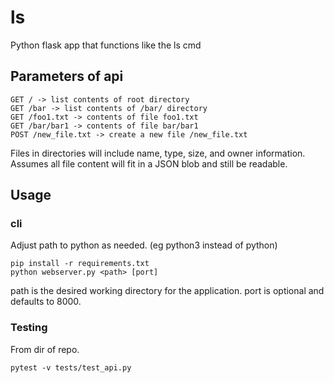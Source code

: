 # ls
Python flask app that functions like the ls cmd

## Parameters of api
```
GET / -> list contents of root directory
GET /bar -> list contents of /bar/ directory
GET /foo1.txt -> contents of file foo1.txt
GET /bar/bar1 -> contents of file bar/bar1
POST /new_file.txt -> create a new file /new_file.txt
```
Files in directories will include name, type, size, and owner information.
Assumes all file content will fit in a JSON blob and still be readable.

## Usage
### cli
Adjust path to python as needed. (eg python3 instead of python)
```
pip install -r requirements.txt
python webserver.py <path> [port]
```
path is the desired working directory for the application.
port is optional and defaults to 8000.


### Testing
From dir of repo.
```
pytest -v tests/test_api.py
```
